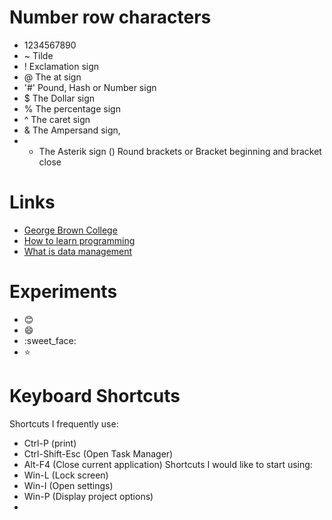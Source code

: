 # Number row characters 
- 1234567890
- ~ Tilde
- ! Exclamation sign
- @ The at sign
- '#' Pound, Hash or Number sign
- $ The Dollar sign
- % The percentage sign
- ^ The caret sign
- & The Ampersand sign, 
- * The Asterik sign
() Round brackets or Bracket beginning and bracket close
# Links
- [George Brown College](https://www.georgebrown.ca/)
- [How to learn programming](https://www.freecodecamp.org/news/how-to-learn-programming/)
- [What is data management](https://www.tableau.com/learn/articles/what-is-data-management#:~:text=Data%20management%20is%20the%20practice,the%20vast%20quantities%20of%20data.)
# Experiments
- :blush:
- :smile:
- :sweet_face:
- :star:
# Keyboard Shortcuts
Shortcuts I frequently use:
- Ctrl-P (print)
- Ctrl-Shift-Esc (Open Task Manager)
- Alt-F4 (Close current application)
Shortcuts I would like to start using:
- Win-L (Lock screen)
- Win-I (Open settings)
- Win-P (Display project options)
-  


